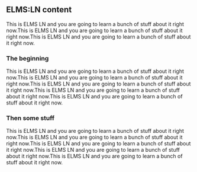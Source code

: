 ## ELMS:LN content
This is ELMS LN and you are going to learn a bunch of stuff about it right now.This is ELMS LN and you are going to learn a bunch of stuff about it right now.This is ELMS LN and you are going to learn a bunch of stuff about it right now.
### The beginning
This is ELMS LN and you are going to learn a bunch of stuff about it right now.This is ELMS LN and you are going to learn a bunch of stuff about it right now.This is ELMS LN and you are going to learn a bunch of stuff about it right now.This is ELMS LN and you are going to learn a bunch of stuff about it right now.This is ELMS LN and you are going to learn a bunch of stuff about it right now.
### Then some stuff
This is ELMS LN and you are going to learn a bunch of stuff about it right now.This is ELMS LN and you are going to learn a bunch of stuff about it right now.This is ELMS LN and you are going to learn a bunch of stuff about it right now.This is ELMS LN and you are going to learn a bunch of stuff about it right now.This is ELMS LN and you are going to learn a bunch of stuff about it right now.